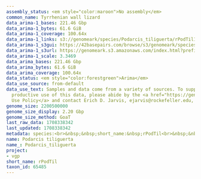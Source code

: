 ```yaml
---
assembly_status: <em style="color:maroon">No assembly</em>
common_name: Tyrrhenian wall lizard
data_arima-1_bases: 221.46 Gbp
data_arima-1_bytes: 61.6 GiB
data_arima-1_coverage: 100.64x
data_arima-1_links: s3://genomeark/species/Podarcis_tiliguerta/rPodTil1/genomic_data/arima/<br>
data_arima-1_s3gui: https://42basepairs.com/browse/s3/genomeark/species/Podarcis_tiliguerta/rPodTil1/genomic_data/arima/
data_arima-1_s3url: https://genomeark.s3.amazonaws.com/index.html?prefix=species/Podarcis_tiliguerta/rPodTil1/genomic_data/arima/
data_arima-1_scale: 3.3469
data_arima_bases: 221.46 Gbp
data_arima_bytes: 61.6 GiB
data_arima_coverage: 100.64x
data_status: <em style="color:forestgreen">Arima</em>
data_use_source: from-default
data_use_text: Samples and data come from a variety of sources. To support fair and
  productive use of this data, please abide by the <a href="https://genome10k.soe.ucsc.edu/data-use-policies/">Data
  Use Policy</a> and contact Erich D. Jarvis, ejarvis@rockefeller.edu, with any questions.
genome_size: 2200500000
genome_size_display: 2.20 Gbp
genome_size_method: GoaT
last_raw_data: 1708338342
last_updated: 1708338342
metadata: species:<br>&nbsp;&nbsp;short_name:&nbsp;rPodTil<br>&nbsp;&nbsp;name:&nbsp;Podarcis&nbsp;tiliguerta<br>&nbsp;&nbsp;taxon_id:&nbsp;65485<br>&nbsp;&nbsp;common_name:&nbsp;Tyrrhenian&nbsp;wall&nbsp;lizard<br>&nbsp;&nbsp;order:<br>&nbsp;&nbsp;&nbsp;&nbsp;name:&nbsp;Squamata<br>&nbsp;&nbsp;family:<br>&nbsp;&nbsp;&nbsp;&nbsp;name:&nbsp;Lacertidae<br>&nbsp;&nbsp;individuals:<br>&nbsp;&nbsp;&nbsp;&nbsp;-&nbsp;short_name:&nbsp;rPodTil1<br>&nbsp;&nbsp;&nbsp;&nbsp;&nbsp;&nbsp;biosample_id:&nbsp;SAMEA114217799<br>&nbsp;&nbsp;&nbsp;&nbsp;&nbsp;&nbsp;sex:&nbsp;female<br>&nbsp;&nbsp;genome_size:&nbsp;2200500000<br>&nbsp;&nbsp;genome_size_method:&nbsp;GoaT<br>&nbsp;&nbsp;project:&nbsp;[&nbsp;vgp&nbsp;]<br>
name: Podarcis tiliguerta
name_: Podarcis_tiliguerta
project:
- vgp
short_name: rPodTil
taxon_id: 65485
---
```

